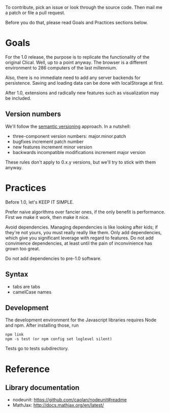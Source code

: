 To contribute, pick an issue or look through the source code. Then mail me a patch or file a pull request.

Before you do that, please read Goals and Practices sections below.

Goals
=====

For the 1.0 release, the purpose is to replicate the functionality of the original Clical. Well, up to a point anyway. The browser is a different environment to 286 computers of the last millennium.

Also, there is no immediate need to add any server backends for persistence. Saving and loading data can be done with localStorage at first.

After 1.0, extensions and radically new features such as visualization may be included.

Version numbers
---------------

We'll follow the [semantic versioning][semver] approach. In a nutshell:
* three-component version numbers: major.minor.patch
* bugfixes increment patch number
* new features increment minor version
* backwards incompatible modifications increment major version

These rules don't apply to 0.x.y versions, but we'll try to stick with them anyway.

[semver]: http://semver.org/

Practices
=========

Before 1.0, let's KEEP IT SIMPLE.

Prefer naive algorithms over fancier ones, if the only benefit is performance. First we make it work, then make it nice.

Avoid dependencies. Managing dependencies is like looking after kids; if they're not yours, you must really really like them. Only add dependencies, which give you significant leverage with regard to features. Do not add convinience dependencies, at least until the pain of inconvinience has grown too great.

Do not add dependencies to pre-1.0 software.

Syntax
------

- tabs are tabs
- camelCase names

Development
-----------

The development environment for the Javascript libraries requires Node and
npm. After installing those, run

    npm link
    npm -s test (or npm config set loglevel silent)

Tests go to tests subdirectory.

Reference
=========

Library documentation
---------------------

- nodeunit: https://github.com/caolan/nodeunit#readme
- MathJax: http://docs.mathjax.org/en/latest/
